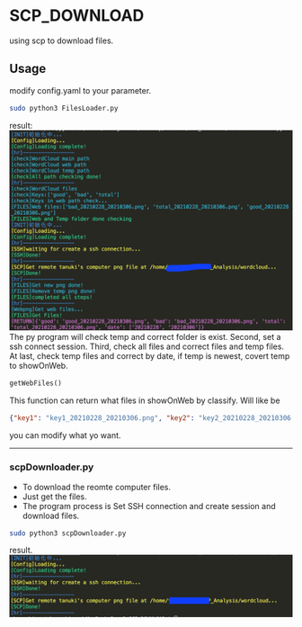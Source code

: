 # SCP_DOWNLOAD

using scp to download files.

## Usage
modify config.yaml to your parameter.
```bash
sudo python3 FilesLoader.py
```
result:
![files](./photos/result.png)
The py program will check temp and correct folder is exist. Second, set a ssh connect session. Third, check all files and correct files and temp files. At last, check temp files and correct by date, if temp is newest, covert temp to showOnWeb.
```Python
getWebFiles()
```
This function can return what files in showOnWeb by classify.
Will like be
```json
{"key1": "key1_20210228_20210306.png", "key2": "key2_20210228_20210306.png", "key3": "key3_20210228_20210306.png", "date": ["20210228", "20210306"]}
```
you can modify what yo want.

---

### scpDownloader.py
* To download the reomte computer files.
* Just get the files.
* The program process is Set SSH connection and create session and download files.
```bash
sudo python3 scpDownloader.py
```
result.
![files](./photos/scpDownloader.png)